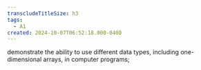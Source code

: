 ```yaml
---
transcludeTitleSize: h3
tags:
  - A1
created: 2024-10-07T06:52:18.000-0400
---
```

demonstrate the ability to use different data types, including one-dimensional arrays, in computer programs;